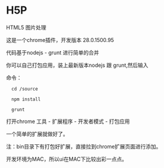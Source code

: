 H5P
===

HTML5 图片处理

这是一个chrome插件，开发版本 28.0.1500.95

代码基于nodejs - grunt 进行简单的合并

你可以自己打包应用，装上最新版本nodejs 跟 grunt,然后输入

命令：

      cd /source

      npm install
      
      grunt
      
打开chrome 工具 - 扩展程序 - 开发者模式 - 打包应用

一个简单的扩展就做好了。

注：bin目录下有打包好扩展，直接拉到chrome扩展页面进行添加。

开发环境为MAC，所以ui在MAC下比较出彩一点点。


